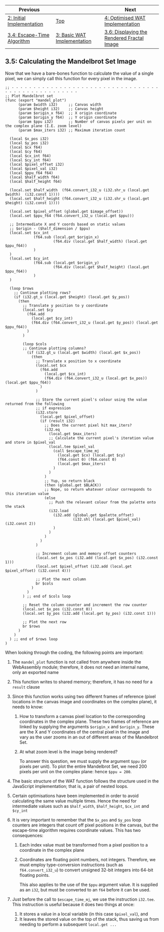 | Previous | | Next
|---|---|---
| [2: Initial Implementation](../../02%20Initial%20Implementation/) | [Top](/chriswhealy/plotting-fractals-in-webassembly) | [4: Optimised WAT Implementation](../../04%20WAT%20Optimised%20Implementation/)
| [3.4: Escape-Time Algorithm](../04/) | [3: Basic WAT Implementation](../) | [3.6: Displaying the Rendered Fractal Image](../06/)

## 3.5: Calculating the Mandelbrot Set Image

Now that we have a bare-bones function to calculate the value of a single pixel, we can simply call this function for every pixel in the image.

```wast
;; - - - - - - - - - - - - - - - - - - - - - - - - - - - - - - - - - - - - - - - - - - - - - - - - - - - 
;; Plot Mandelbrot set
(func (export "mandel_plot")
      (param $width i32)     ;; Canvas width
      (param $height i32)    ;; Canvas height
      (param $origin_x f64)  ;; X origin coordinate
      (param $origin_y f64)  ;; Y origin coordinate
      (param $ppu i32)       ;; Number of canvas pixels per unit on the complex plane (I.E. zoom level)
      (param $max_iters i32) ;; Maximum iteration count

  (local $x_pos i32)
  (local $y_pos i32)
  (local $cx f64)
  (local $cy f64)
  (local $cx_int f64)
  (local $cy_int f64)
  (local $pixel_offset i32)
  (local $pixel_val i32)
  (local $ppu_f64 f64)
  (local $half_width f64)
  (local $half_height f64)

  (local.set $half_width  (f64.convert_i32_u (i32.shr_u (local.get $width)  (i32.const 1))))
  (local.set $half_height (f64.convert_i32_u (i32.shr_u (local.get $height) (i32.const 1))))

  (local.set $pixel_offset (global.get $image_offset))
  (local.set $ppu_f64 (f64.convert_i32_u (local.get $ppu)))

  ;; Intermediate X and Y coords based on static values
  ;; $origin - ($half_dimension / $ppu)
  (local.set $cx_int
             (f64.sub (local.get $origin_x)
                      (f64.div (local.get $half_width) (local.get $ppu_f64))
             )
  )
  (local.set $cy_int
             (f64.sub (local.get $origin_y)
                      (f64.div (local.get $half_height) (local.get $ppu_f64))
             )
  )

  (loop $rows
    ;; Continue plotting rows?
    (if (i32.gt_u (local.get $height) (local.get $y_pos))
      (then
        ;; Translate y position to y coordinate
        (local.set $cy
          (f64.add
            (local.get $cy_int)
            (f64.div (f64.convert_i32_u (local.get $y_pos)) (local.get $ppu_f64))
          )
        )

        (loop $cols
        ;; Continue plotting columns?
          (if (i32.gt_u (local.get $width) (local.get $x_pos))
            (then
              ;; Translate x position to x coordinate
              (local.set $cx
                (f64.add
                  (local.get $cx_int)
                  (f64.div (f64.convert_i32_u (local.get $x_pos)) (local.get $ppu_f64))
                )
              )

              ;; Store the current pixel's colour using the value returned from the following
              ;; if expression
              (i32.store
                (local.get $pixel_offset)
                (if (result i32)
                  ;; Does the current pixel hit max_iters?
                  (i32.eq
                    (local.get $max_iters)
                    ;; Calculate the current pixel's iteration value and store in $pixel_val
                    (local.tee $pixel_val
                      (call $escape_time_mj
                        (local.get $cx) (local.get $cy)
                        (f64.const 0) (f64.const 0)
                        (local.get $max_iters)
                      )
                    )
                  )
                  ;; Yup, so return black
                  (then (global.get $BLACK))
                  ;; Nope, so return whatever colour corresponds to this iteration value
                  (else
                    ;; Push the relevant colour from the palette onto the stack
                    (i32.load
                      (i32.add (global.get $palette_offset)
                               (i32.shl (local.get $pixel_val) (i32.const 2))
                      )
                    )
                  )
                )
              )

              ;; Increment column and memory offset counters
              (local.set $x_pos (i32.add (local.get $x_pos) (i32.const 1)))
              (local.set $pixel_offset (i32.add (local.get $pixel_offset) (i32.const 4)))

              ;; Plot the next column
              br $cols
            )
          )
        ) ;; end of $cols loop

        ;; Reset the column counter and increment the row counter
        (local.set $x_pos (i32.const 0))
        (local.set $y_pos (i32.add (local.get $y_pos) (i32.const 1)))

        ;; Plot the next row
        br $rows
      )
    )
  ) ;; end of $rows loop
)
```

When looking through the coding, the following points are important:

1. The `mandel_plot` function is not called from anywhere inside the WebAssembly module; therefore, it does not need an internal name, only an exported name

1. This function writes to shared memory; therefore, it has no need for a `result` clause

1. Since this function works using two different frames of reference (pixel locations in the canvas image and coordinates on the complex plane), it needs to know:
    1.  How to transform a canvas pixel location to the corresponding coordinates in the complex plane.
    These two frames of reference are linked by supplying the arguments `$origin_x` and `$origin_y`.
    These are the X and Y coordinates of the central pixel in the image and vary as the user zooms in an out of different areas of the Mandelbrot Set.
    
    1. At what zoom level is the image being rendered?
    
       To answer this question, we must supply the argument `$ppu` (or pixels per unit).
       To plot the entire Mandelbrot Set, we need 200 pixels per unit on the complex plane: hence `$ppu = 200`.

1. The basic structure of the WAT function follows the structure used in the JavaScript implementation; that is, a pair of nested loops.

1. Certain optimisations have been implemented in order to avoid calculating the same value multiple times.
   Hence the need for intermediate values such as `$half_width`, `$half_height`, `$cx_int` and `$cy_int`

1. It is very important to remember that the `$x_pos` and `$y_pos` loop counters are integers that count off pixel positions in the canvas, but the escape-time algorithm requires coordinate values.
   This has two consequences:

    1. Each index value must be transformed from a pixel position to a coordinate in the complex plane

    1. Coordinates are floating point numbers, not integers.
    Therefore, we must employ type-conversion instructions (such as `f64.convert_i32_u`) to convert unsigned 32-bit integers into 64-bit floating points.

        This also applies to the use of the `$ppu` argument value.
        It is supplied as an `i32`, but must be converted to an `f64` before it can be used.

1. Just before the call to `$escape_time_mj`, we use the instruction `i32.tee`.
   This instruction is useful because it does two things at once:
    1. It stores a value in a local variable (in this case `$pixel_val`), and
    1. It leaves the stored value on the top of the stack, thus saving us from needing to perform a subsequent `local.get ...`
